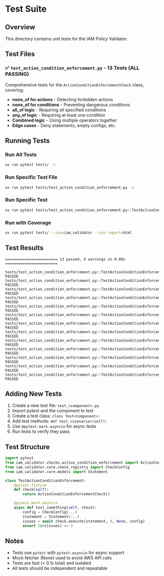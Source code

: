 # Test Suite

## Overview

This directory contains unit tests for the IAM Policy Validator.

## Test Files

### ✅ `test_action_condition_enforcement.py` - 13 Tests (ALL PASSING)

Comprehensive tests for the `ActionConditionEnforcementCheck` class, covering:

- **none_of for actions** - Detecting forbidden actions
- **none_of for conditions** - Preventing dangerous conditions
- **all_of logic** - Requiring all specified conditions
- **any_of logic** - Requiring at least one condition
- **Combined logic** - Using multiple operators together
- **Edge cases** - Deny statements, empty configs, etc.

## Running Tests

### Run All Tests
```bash
uv run pytest tests/ -v
```

### Run Specific Test File
```bash
uv run pytest tests/test_action_condition_enforcement.py -v
```

### Run Specific Test
```bash
uv run pytest tests/test_action_condition_enforcement.py::TestActionConditionEnforcement::test_none_of_actions_forbidden -v
```

### Run with Coverage
```bash
uv run pytest tests/ --cov=iam_validator --cov-report=html
```

## Test Results

```
======================== 13 passed, 6 warnings in 0.08s ========================

tests/test_action_condition_enforcement.py::TestActionConditionEnforcement::test_check_id PASSED
tests/test_action_condition_enforcement.py::TestActionConditionEnforcement::test_description PASSED
tests/test_action_condition_enforcement.py::TestActionConditionEnforcement::test_none_of_actions_forbidden PASSED
tests/test_action_condition_enforcement.py::TestActionConditionEnforcement::test_none_of_actions_allowed PASSED
tests/test_action_condition_enforcement.py::TestActionConditionEnforcement::test_none_of_conditions_forbidden PASSED
tests/test_action_condition_enforcement.py::TestActionConditionEnforcement::test_none_of_conditions_allowed PASSED
tests/test_action_condition_enforcement.py::TestActionConditionEnforcement::test_all_of_conditions_missing PASSED
tests/test_action_condition_enforcement.py::TestActionConditionEnforcement::test_all_of_conditions_present PASSED
tests/test_action_condition_enforcement.py::TestActionConditionEnforcement::test_any_of_conditions_missing_all PASSED
tests/test_action_condition_enforcement.py::TestActionConditionEnforcement::test_any_of_conditions_one_present PASSED
tests/test_action_condition_enforcement.py::TestActionConditionEnforcement::test_deny_statements_ignored PASSED
tests/test_action_condition_enforcement.py::TestActionConditionEnforcement::test_simple_required_condition PASSED
tests/test_action_condition_enforcement.py::TestActionConditionEnforcement::test_combined_all_of_and_none_of PASSED
```

## Adding New Tests

1. Create a new test file: `test_<component>.py`
2. Import pytest and the component to test
3. Create a test class: `class Test<Component>:`
4. Add test methods: `def test_<scenario>(self):`
5. Use `@pytest.mark.asyncio` for async tests
6. Run tests to verify they pass

## Test Structure

```python
import pytest
from iam_validator.checks.action_condition_enforcement import ActionConditionEnforcementCheck
from iam_validator.core.check_registry import CheckConfig
from iam_validator.core.models import Statement

class TestActionConditionEnforcement:
    @pytest.fixture
    def check(self):
        return ActionConditionEnforcementCheck()

    @pytest.mark.asyncio
    async def test_something(self, check):
        config = CheckConfig(...)
        statement = Statement(...)
        issues = await check.execute(statement, 0, None, config)
        assert len(issues) == 0
```

## Notes

- Tests use `pytest` with `pytest-asyncio` for async support
- Mock fetcher (None) used to avoid AWS API calls
- Tests are fast (< 0.1s total) and isolated
- All tests should be independent and repeatable
